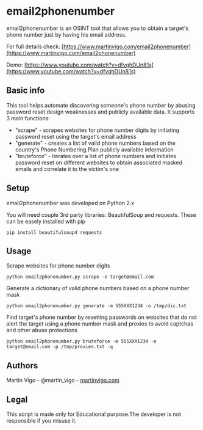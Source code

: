 # email2phonenumber
email2phonenumber is an OSINT tool that allows you to obtain a target's phone number just by having his email address.

For full details check: [https://www.martinvigo.com/email2phonenumber](https://www.martinvigo.com/email2phonenumber)

Demo: [https://www.youtube.com/watch?v=dfvqhDUn81s](https://www.youtube.com/watch?v=dfvqhDUn81s)

## Basic info
This tool helps automate discovering someone's phone number by abusing password reset design weaknesses and publicly available data. It supports 3 main functions:

* "scrape" - scrapes websites for phone number digits by initiating password reset using the target's email address
* "generate" - creates a list of valid phone numbers based on the country's Phone Numbering Plan publicly available information
* "bruteforce" - iterates over a list of phone numbers and initiates password reset on different websites to obtain associated masked emails and correlate it to the victim's one

## Setup
email2phonenumber was developed on Python 2.x

You will need couple 3rd party libraries: BeautifulSoup and requests. These can be easely installed with pip

```
pip install beautifulsoup4 requests
```

## Usage
Scrape websites for phone number digits
```
python email2phonenumber.py scrape -e target@email.com
```

Generate a dictionary of valid phone numbers based on a phone number mask
```
python email2phonenumber.py generate -m 555XXX1234 -o /tmp/dic.txt
```
Find target's phone number by resetting passwords on websites that do not alert the target using a phone number mask and proxies to avoid captchas and other abuse protections
```
python email2phonenumber.py bruteforce -m 555XXX1234 -e target@email.com -p /tmp/proxies.txt -q
```
## Authors
Martin Vigo - @martin_vigo - [martinvigo.com](https://www.martinvigo.com)

## Legal
This script is made only for Educational purpose.The developer is not responsible if you misuse it.
